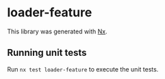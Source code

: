 # loader-feature

This library was generated with [Nx](https://nx.dev).

## Running unit tests

Run `nx test loader-feature` to execute the unit tests.

